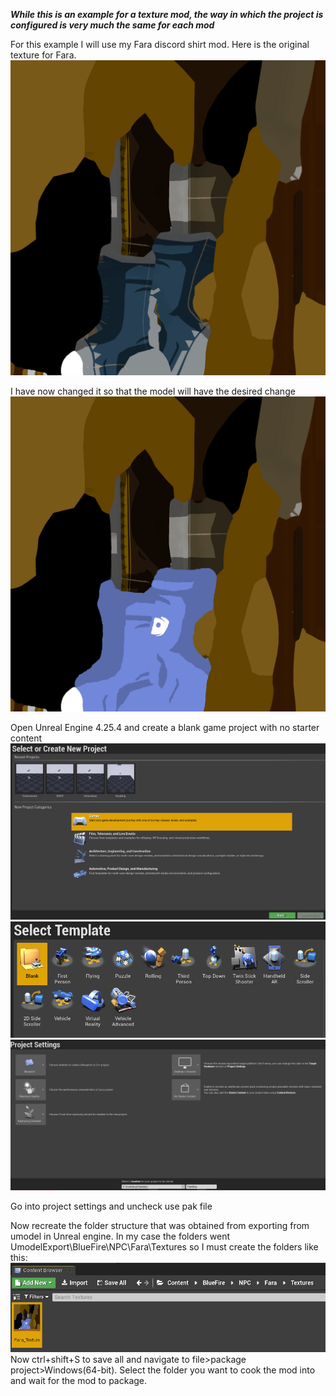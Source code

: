 ***While this is an example for a texture mod, the way in which the project is configured is very much the same for each mod***

For this example I will use my Fara discord shirt mod. Here is the original texture for Fara.
![](Images/FaraTexture.png)

I have now changed it so that the model will have the desired change
![](Images/Fara_Texture.png)

Open Unreal Engine 4.25.4 and create a blank game project with no starter content
![](Images/UE.PNG) ![](Images/UE2.PNG) ![](Images/UE3.PNG)

Go into project settings and uncheck use pak file


Now recreate the folder structure that was obtained from exporting from umodel in Unreal engine. In my case the folders went UmodelExport\BlueFire\NPC\Fara\Textures so I must create the folders like this:
![](Images/UE4.PNG)
Now ctrl+shift+S to save all and navigate to file>package project>Windows(64-bit). Select the folder you want to cook the mod into and wait for the mod to package.
